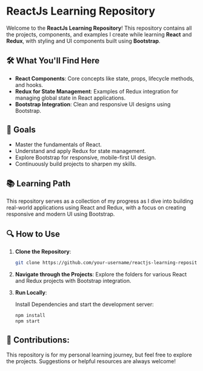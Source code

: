 # ReactJs Learning Repository

Welcome to the **ReactJs Learning Repository**! This repository contains all the projects, components, and examples I create while learning **React** and **Redux**, with styling and UI components built using **Bootstrap**.

## 🛠️ What You'll Find Here

- **React Components**: Core concepts like state, props, lifecycle methods, and hooks.
- **Redux for State Management**: Examples of Redux integration for managing global state in React applications.
- **Bootstrap Integration**: Clean and responsive UI designs using Bootstrap.

## 🚀 Goals

- Master the fundamentals of React.
- Understand and apply Redux for state management.
- Explore Bootstrap for responsive, mobile-first UI design.
- Continuously build projects to sharpen my skills.

## 📚 Learning Path

This repository serves as a collection of my progress as I dive into building real-world applications using React and Redux, with a focus on creating responsive and modern UI using Bootstrap.

## 🔍 How to Use

1. **Clone the Repository**:
    ```bash
   git clone https://github.com/your-username/reactjs-learning-repository.git
   
2. **Navigate through the Projects**: Explore the folders for various React and Redux projects with Bootstrap integration.

3. **Run Locally**:

   Install Dependencies  and start the development server:

    ```bash
    npm install
    npm start

## 🤝 Contributions:

This repository is for my personal learning journey, but feel free to explore the projects. Suggestions or helpful resources are always welcome!

